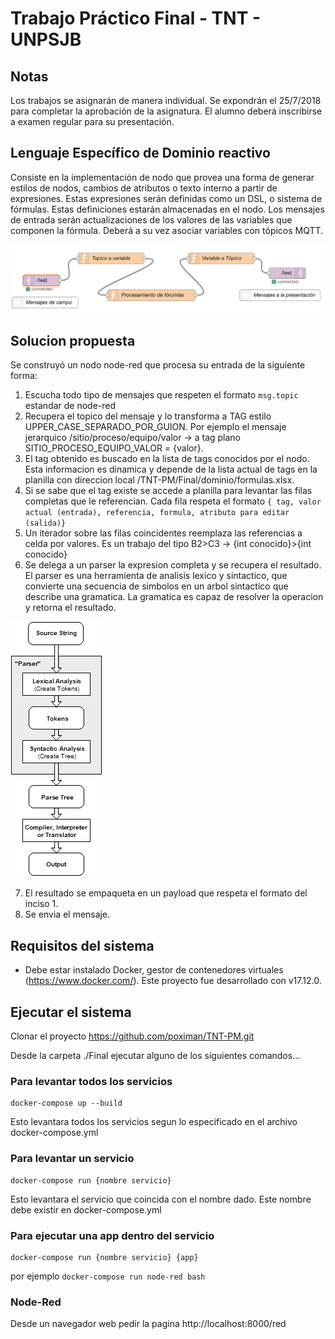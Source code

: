 # Trabajo Práctico Final - TNT - UNPSJB

## Notas
Los trabajos se asignarán de manera individual.
Se expondrán el 25/7/2018 para completar la aprobación de la asignatura.
El alumno deberá inscribirse a examen regular para su presentación.

## Lenguaje Específico de Dominio reactivo
Consiste en la implementación de nodo que provea una forma de generar estilos de nodos, cambios de atributos o texto interno a partir de expresiones. Estas expresiones serán definidas como un DSL, o sistema de fórmulas. Estas definiciones estarán almacenadas en el nodo.
Los mensajes de entrada serán actualizaciones de los valores de las variables que componen la fórmula. Deberá a su vez asociar variables con tópicos MQTT.

![TNT](https://github.com/poximan/TNT-PM/blob/master/Final/imagenes/esquema.png?raw=true "Esquema")<br/>

## Solucion propuesta
Se construyó un nodo node-red que procesa su entrada de la siguiente forma:
1. Escucha todo tipo de mensajes que respeten el formato ```msg.topic``` estandar de node-red
2. Recupera el topico del mensaje y lo transforma a TAG estilo UPPER_CASE_SEPARADO_POR_GUION.
Por ejemplo el mensaje jerarquico /sitio/proceso/equipo/valor -> a tag plano SITIO_PROCESO_EQUIPO_VALOR = {valor}.
3. El tag obtenido es buscado en la lista de tags conocidos por el nodo.
Esta informacion es dinamica y depende de la lista actual de tags en la planilla con direccion local /TNT-PM/Final/dominio/formulas.xlsx.
4. Si se sabe que el tag existe se accede a planilla para levantar las filas completas que le referencian.
Cada fila respeta el formato ```{ tag, valor actual (entrada), referencia, formula, atributo para editar (salida)}```
5. Un iterador sobre las filas coincidentes reemplaza las referencias a celda por valores. Es un trabajo del tipo B2>C3 -> {int conocido}>{int conocido}
6. Se delega a un parser la expresion completa y se recupera el resultado.
El parser es una herramienta de analisis lexico y sintactico, que convierte una secuencia de simbolos en un arbol sintactico que describe una gramatica. La gramatica es capaz de resolver la operacion y retorna el resultado.

![TNT](https://github.com/poximan/TNT-PM/blob/master/Final/img-node-red/mis-nodos/node-red-contrib-dsl-gen/icons/parser.gif?raw=true "Esquema")<br/>

7. El resultado se empaqueta en un payload que respeta el formato del inciso 1.
8. Se envia el mensaje.

## Requisitos del sistema
* Debe estar instalado Docker, gestor de contenedores virtuales (https://www.docker.com/). Este proyecto fue desarrollado con v17.12.0.

## Ejecutar el sistema
Clonar el proyecto https://github.com/poximan/TNT-PM.git

Desde la carpeta ./Final ejecutar alguno de los siguientes comandos...

### Para levantar todos los servicios
```
docker-compose up --build
```
Esto levantara todos los servicios segun lo especificado en el archivo docker-compose.yml

### Para levantar un servicio
```
docker-compose run {nombre servicio}
```
Esto levantara el servicio que coincida con el nombre dado. Este nombre debe existir en docker-compose.yml

### Para ejecutar una app dentro del servicio
```
docker-compose run {nombre servicio} {app}
```
por ejemplo ```docker-compose run node-red bash```

### Node-Red
Desde un navegador web pedir la pagina http://localhost:8000/red
